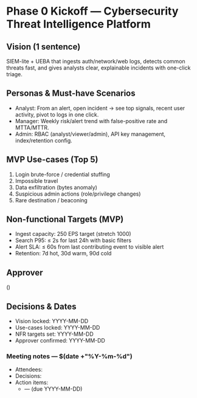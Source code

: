 # Phase 0 Kickoff — Cybersecurity Threat Intelligence Platform

## Vision (1 sentence)
SIEM-lite + UEBA that ingests auth/network/web logs, detects common threats fast, and gives analysts clear, explainable incidents with one-click triage.

## Personas & Must-have Scenarios
- Analyst: From an alert, open incident → see top signals, recent user activity, pivot to logs in one click.
- Manager: Weekly risk/alert trend with false-positive rate and MTTA/MTTR.
- Admin: RBAC (analyst/viewer/admin), API key management, index/retention config.

## MVP Use-cases (Top 5)
1. Login brute-force / credential stuffing
2. Impossible travel
3. Data exfiltration (bytes anomaly)
4. Suspicious admin actions (role/privilege changes)
5. Rare destination / beaconing

## Non-functional Targets (MVP)
- Ingest capacity: 250 EPS target (stretch 1000)
- Search P95: ≤ 2s for last 24h with basic filters
- Alert SLA: ≤ 60s from last contributing event to visible alert
- Retention: 7d hot, 30d warm, 90d cold

## Approver
<Name Surname> (<email>)

## Decisions & Dates
- Vision locked: YYYY-MM-DD
- Use-cases locked: YYYY-MM-DD
- NFR targets set: YYYY-MM-DD
- Approver confirmed: YYYY-MM-DD
### Meeting notes — $(date +"%Y-%m-%d")
- Attendees: <list names>
- Decisions: <brief bullets of decisions made>
- Action items:
  - <Owner> — <task> (due YYYY-MM-DD)
